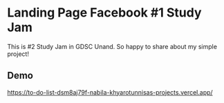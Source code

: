 
# Landing Page Facebook #1 Study Jam
This is #2 Study Jam in GDSC Unand. So happy to share about my simple project!
## Demo
https://to-do-list-dsm8aj79f-nabila-khyarotunnisas-projects.vercel.app/

